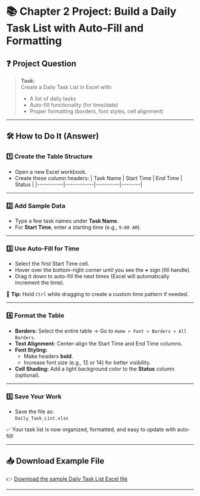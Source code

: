 # 📚 Chapter 2 Project: Build a Daily Task List with Auto-Fill and Formatting

## ❓ Project Question

> **Task:**  
> Create a Daily Task List in Excel with:
> - A list of daily tasks
> - Auto-fill functionality (for time/date)
> - Proper formatting (borders, font styles, cell alignment)

---
## 🛠️ How to Do It (Answer)

### 1️⃣ Create the Table Structure
- Open a new Excel workbook.
- Create these column headers:
  | Task Name | Start Time | End Time | Status |
  |-----------|------------|----------|--------|

---

### 2️⃣ Add Sample Data
- Type a few task names under **Task Name**.
- For **Start Time**, enter a starting time (e.g., `9:00 AM`).

---

### 3️⃣ Use Auto-Fill for Time
- Select the first Start Time cell.
- Hover over the bottom-right corner until you see the **+** sign (fill handle).
- Drag it down to auto-fill the next times (Excel will automatically increment the time).

📌 **Tip:** Hold `Ctrl` while dragging to create a custom time pattern if needed.

---

### 4️⃣ Format the Table
- **Borders:** Select the entire table → Go to `Home > Font > Borders > All Borders`.
- **Text Alignment:** Center-align the Start Time and End Time columns.
- **Font Styling:**
  - Make headers **bold**.
  - Increase font size (e.g., 12 or 14) for better visibility.
- **Cell Shading:** Add a light background color to the **Status** column (optional).

---

### 5️⃣ Save Your Work
- Save the file as:  
  `Daily_Task_List.xlsx`

✅ Your task list is now organized, formatted, and easy to update with auto-fill!

---

## 📥 Download Example File

👉 [Download the sample Daily Task List Excel file](Daily_Task_List.xlsx)

---
